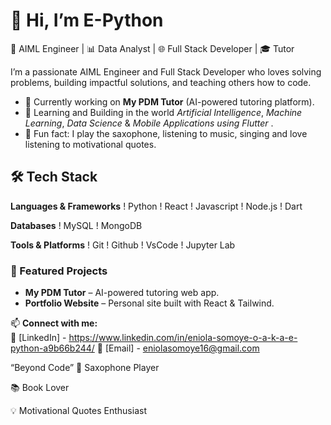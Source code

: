 # 👋 Hi, I’m E-Python  
🚀 AIML Engineer | 📊 Data Analyst | 🌐 Full Stack Developer | 🎓 Tutor  


I’m a passionate AIML Engineer and Full Stack Developer who loves solving problems, building impactful solutions, and teaching others how to code.  
- 🔭 Currently working on **My PDM Tutor** (AI-powered tutoring platform).  
- 🌱 Learning and Building in the world *Artificial Intelligence*, *Machine Learning*, *Data Science* & *Mobile Applications using Flutter* .  
- 🎷 Fun fact: I play the saxophone, listening to music, singing and love listening to motivational quotes.  

## 🛠️ Tech Stack  

**Languages & Frameworks** 
! Python
! React
! Javascript
! Node.js
! Dart

**Databases**
! MySQL
! MongoDB

**Tools & Platforms**
! Git
! Github
! VsCode
! Jupyter Lab

### 🚀 Featured Projects  
- **My PDM Tutor** – AI-powered tutoring web app.   
- **Portfolio Website** – Personal site built with React & Tailwind.

📫 **Connect with me:**  
 💼 [LinkedIn] - https://www.linkedin.com/in/eniola-somoye-o-a-k-a-e-python-a9b66b244/
📧 [Email] - eniolasomoye16@gmail.com 


“Beyond Code”
🎷 Saxophone Player

📚 Book Lover

💡 Motivational Quotes Enthusiast

